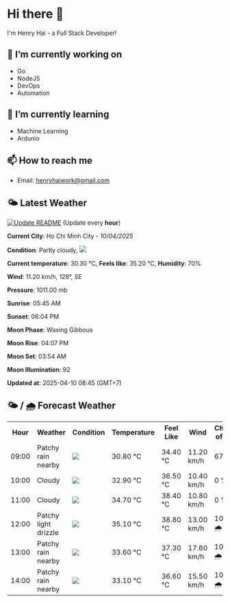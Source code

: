 # Hi there 👋

I'm Henry Hai - a Full Stack Developer!

## 🔭 I’m currently working on

- Go
- NodeJS
- DevOps
- Automation

## 🌱 I’m currently learning

- Machine Learning
- Ardunio

## 📫 How to reach me

- Email: <henryhaiwork@gmail.com>

## 🌤️ Latest Weather
[![Update README](https://github.com/henry0hai/henry0hai/actions/workflows/udpateReadme.yml/badge.svg)](https://github.com/henry0hai/henry0hai/actions/workflows/udpateReadme.yml)
(Update every **hour**)
<!-- CURRENT_WEATHER:START -->
**Current City**: Ho Chi Minh City - *10/04/2025*

**Condition**: Partly cloudy, <img src="https://cdn.weatherapi.com/weather/64x64/day/116.png"/>

**Current temperature**: 30.30 °C, **Feels like**: 35.20 °C, **Humidity**: 70%

**Wind**: 11.20 km/h, 128°, *SE*

**Pressure**: 1011.00 mb

**Sunrise**: 05:45 AM

**Sunset**: 06:04 PM

**Moon Phase**: Waxing Gibbous

**Moon Rise**: 04:07 PM

**Moon Set**: 03:54 AM

**Moon Illumination**: 92

**Updated at**: 2025-04-10 08:45 (GMT+7)<!-- CURRENT_WEATHER:END -->

## 🌤️ / 🌧️ Forecast Weather
<!-- FORECAST_WEATHER:START -->
<table>
		<tr>
			<th>Hour</th>
			<th>Weather</th>
			<th>Condition</th>
			<th>Temperature</th>
			<th>Feel Like</th>
			<th>Wind</th>
			<th>Chance of Rain</th>
		</tr>
				<tr>
					<td>09:00</td>
					<td>Patchy rain nearby</td>
					<td><img src='https://cdn.weatherapi.com/weather/64x64/day/176.png'/></td>
					<td>30.80 °C</td>
					<td>34.40 °C</td>
					<td>11.20 km/h</td>
					<td>67 %</td>
				</tr>
				<tr>
					<td>10:00</td>
					<td>Cloudy </td>
					<td><img src='https://cdn.weatherapi.com/weather/64x64/day/119.png'/></td>
					<td>32.90 °C</td>
					<td>36.50 °C</td>
					<td>10.40 km/h</td>
					<td>0 %</td>
				</tr>
				<tr>
					<td>11:00</td>
					<td>Cloudy </td>
					<td><img src='https://cdn.weatherapi.com/weather/64x64/day/119.png'/></td>
					<td>34.70 °C</td>
					<td>38.40 °C</td>
					<td>10.80 km/h</td>
					<td>0 %</td>
				</tr>
				<tr>
					<td>12:00</td>
					<td>Patchy light drizzle</td>
					<td><img src='https://cdn.weatherapi.com/weather/64x64/day/263.png'/></td>
					<td>35.10 °C</td>
					<td>38.80 °C</td>
					<td>13.00 km/h</td>
					<td>100 % 🌧️</td>
				</tr>
				<tr>
					<td>13:00</td>
					<td>Patchy rain nearby</td>
					<td><img src='https://cdn.weatherapi.com/weather/64x64/day/176.png'/></td>
					<td>33.60 °C</td>
					<td>37.30 °C</td>
					<td>17.60 km/h</td>
					<td>100 % 🌧️</td>
				</tr>
				<tr>
					<td>14:00</td>
					<td>Patchy rain nearby</td>
					<td><img src='https://cdn.weatherapi.com/weather/64x64/day/176.png'/></td>
					<td>33.10 °C</td>
					<td>36.60 °C</td>
					<td>15.50 km/h</td>
					<td>100 % 🌧️</td>
				</tr>
</table>
<!-- FORECAST_WEATHER:END -->
